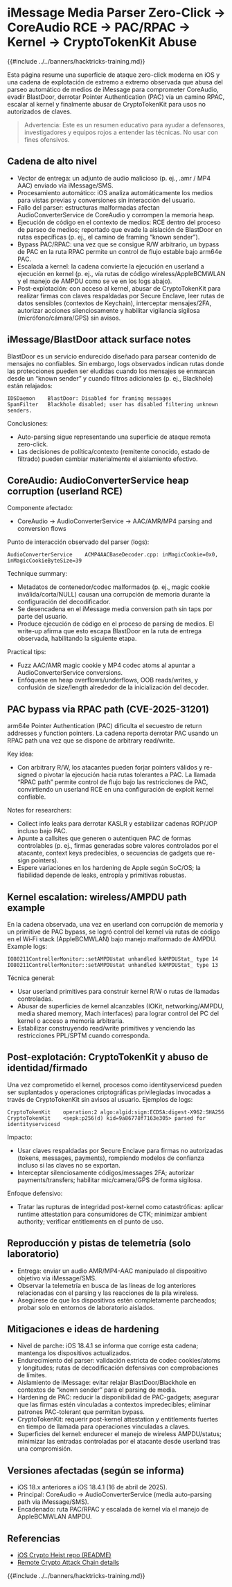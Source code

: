 # iMessage Media Parser Zero-Click → CoreAudio RCE → PAC/RPAC → Kernel → CryptoTokenKit Abuse

{{#include ../../banners/hacktricks-training.md}}

Esta página resume una superficie de ataque zero-click moderna en iOS y una cadena de explotación de extremo a extremo observada que abusa del parseo automático de medios de iMessage para comprometer CoreAudio, evadir BlastDoor, derrotar Pointer Authentication (PAC) vía un camino RPAC, escalar al kernel y finalmente abusar de CryptoTokenKit para usos no autorizados de claves.

> Advertencia: Este es un resumen educativo para ayudar a defensores, investigadores y equipos rojos a entender las técnicas. No usar con fines ofensivos.

## Cadena de alto nivel

- Vector de entrega: un adjunto de audio malicioso (p. ej., .amr / MP4 AAC) enviado vía iMessage/SMS.
- Procesamiento automático: iOS analiza automáticamente los medios para vistas previas y conversiones sin interacción del usuario.
- Fallo del parser: estructuras malformadas afectan AudioConverterService de CoreAudio y corrompen la memoria heap.
- Ejecución de código en el contexto de medios: RCE dentro del proceso de parseo de medios; reportado que evade la aislación de BlastDoor en rutas específicas (p. ej., el camino de framing “known sender”).
- Bypass PAC/RPAC: una vez que se consigue R/W arbitrario, un bypass de PAC en la ruta RPAC permite un control de flujo estable bajo arm64e PAC.
- Escalada a kernel: la cadena convierte la ejecución en userland a ejecución en kernel (p. ej., vía rutas de código wireless/AppleBCMWLAN y el manejo de AMPDU como se ve en los logs abajo).
- Post-explotación: con acceso al kernel, abusar de CryptoTokenKit para realizar firmas con claves respaldadas por Secure Enclave, leer rutas de datos sensibles (contextos de Keychain), interceptar mensajes/2FA, autorizar acciones silenciosamente y habilitar vigilancia sigilosa (micrófono/cámara/GPS) sin avisos.

## iMessage/BlastDoor attack surface notes

BlastDoor es un servicio endurecido diseñado para parsear contenido de mensajes no confiables. Sin embargo, logs observados indican rutas donde las protecciones pueden ser eludidas cuando los mensajes se enmarcan desde un “known sender” y cuando filtros adicionales (p. ej., Blackhole) están relajados:
```text
IDSDaemon    BlastDoor: Disabled for framing messages
SpamFilter   Blackhole disabled; user has disabled filtering unknown senders.
```
Conclusiones:
- Auto-parsing sigue representando una superficie de ataque remota zero-click.
- Las decisiones de política/contexto (remitente conocido, estado de filtrado) pueden cambiar materialmente el aislamiento efectivo.

## CoreAudio: AudioConverterService heap corruption (userland RCE)

Componente afectado:
- CoreAudio → AudioConverterService → AAC/AMR/MP4 parsing and conversion flows

Punto de interacción observado del parser (logs):
```text
AudioConverterService    ACMP4AACBaseDecoder.cpp: inMagicCookie=0x0, inMagicCookieByteSize=39
```
Technique summary:
- Metadatos de contenedor/codec malformados (p. ej., magic cookie inválida/corta/NULL) causan una corrupción de memoria durante la configuración del decodificador.
- Se desencadena en el iMessage media conversion path sin taps por parte del usuario.
- Produce ejecución de código en el proceso de parsing de medios. El write-up afirma que esto escapa BlastDoor en la ruta de entrega observada, habilitando la siguiente etapa.

Practical tips:
- Fuzz AAC/AMR magic cookie y MP4 codec atoms al apuntar a AudioConverterService conversions.
- Enfóquese en heap overflows/underflows, OOB reads/writes, y confusión de size/length alrededor de la inicialización del decoder.

## PAC bypass via RPAC path (CVE-2025-31201)

arm64e Pointer Authentication (PAC) dificulta el secuestro de return addresses y function pointers. La cadena reporta derrotar PAC usando un RPAC path una vez que se dispone de arbitrary read/write.

Key idea:
- Con arbitrary R/W, los atacantes pueden forjar pointers válidos y re-signed o pivotar la ejecución hacia rutas tolerantes a PAC. La llamada “RPAC path” permite control de flujo bajo las restricciones de PAC, convirtiendo un userland RCE en una configuración de exploit kernel confiable.

Notes for researchers:
- Collect info leaks para derrotar KASLR y estabilizar cadenas ROP/JOP incluso bajo PAC.
- Apunte a callsites que generen o autentiquen PAC de formas controlables (p. ej., firmas generadas sobre valores controlados por el atacante, context keys predecibles, o secuencias de gadgets que re-sign pointers).
- Espere variaciones en los hardening de Apple según SoC/OS; la fiabilidad depende de leaks, entropía y primitivas robustas.

## Kernel escalation: wireless/AMPDU path example

En la cadena observada, una vez en userland con corrupción de memoria y un primitive de PAC bypass, se logró control del kernel vía rutas de código en el Wi‑Fi stack (AppleBCMWLAN) bajo manejo malformado de AMPDU. Example logs:
```text
IO80211ControllerMonitor::setAMPDUstat unhandled kAMPDUStat_ type 14
IO80211ControllerMonitor::setAMPDUstat unhandled kAMPDUStat_ type 13
```
Técnica general:
- Usar userland primitives para construir kernel R/W o rutas de llamadas controladas.
- Abusar de superficies de kernel alcanzables (IOKit, networking/AMPDU, media shared memory, Mach interfaces) para lograr control del PC del kernel o acceso a memoria arbitraria.
- Estabilizar construyendo read/write primitives y venciendo las restricciones PPL/SPTM cuando corresponda.

## Post-explotación: CryptoTokenKit y abuso de identidad/firmado

Una vez comprometido el kernel, procesos como identityservicesd pueden ser suplantados y operaciones criptográficas privilegiadas invocadas a través de CryptoTokenKit sin avisos al usuario. Ejemplos de logs:
```text
CryptoTokenKit    operation:2 algo:algid:sign:ECDSA:digest-X962:SHA256
CryptoTokenKit    <sepk:p256(d) kid=9a86778f7163e305> parsed for identityservicesd
```
Impacto:
- Usar claves respaldadas por Secure Enclave para firmas no autorizadas (tokens, messages, payments), rompiendo modelos de confianza incluso si las claves no se exportan.
- Interceptar silenciosamente códigos/messages 2FA; autorizar payments/transfers; habilitar mic/camera/GPS de forma sigilosa.

Enfoque defensivo:
- Tratar las rupturas de integridad post-kernel como catastróficas: aplicar runtime attestation para consumidores de CTK; minimizar ambient authority; verificar entitlements en el punto de uso.

## Reproducción y pistas de telemetría (solo laboratorio)

- Entrega: enviar un audio AMR/MP4-AAC manipulado al dispositivo objetivo vía iMessage/SMS.
- Observar la telemetría en busca de las líneas de log anteriores relacionadas con el parsing y las reacciones de la pila wireless.
- Asegúrese de que los dispositivos estén completamente parcheados; probar solo en entornos de laboratorio aislados.

## Mitigaciones e ideas de hardening

- Nivel de parche: iOS 18.4.1 se informa que corrige esta cadena; mantenga los dispositivos actualizados.
- Endurecimiento del parser: validación estricta de codec cookies/atoms y longitudes; rutas de decodificación defensivas con comprobaciones de límites.
- Aislamiento de iMessage: evitar relajar BlastDoor/Blackhole en contextos de “known sender” para el parsing de media.
- Hardening de PAC: reducir la disponibilidad de PAC-gadgets; asegurar que las firmas estén vinculadas a contextos impredecibles; eliminar patrones PAC-tolerant que permitan bypass.
- CryptoTokenKit: requerir post-kernel attestation y entitlements fuertes en tiempo de llamada para operaciones vinculadas a claves.
- Superficies del kernel: endurecer el manejo de wireless AMPDU/status; minimizar las entradas controladas por el atacante desde userland tras una compromisión.

## Versiones afectadas (según se informa)

- iOS 18.x anteriores a iOS 18.4.1 (16 de abril de 2025).
- Principal: CoreAudio → AudioConverterService (media auto-parsing path via iMessage/SMS).
- Encadenado: ruta PAC/RPAC y escalada de kernel vía el manejo de AppleBCMWLAN AMPDU.

## Referencias

- [iOS Crypto Heist repo (README)](https://github.com/JGoyd/iOS-Attack-Chain-CVE-2025-31200-CVE-2025-31201)
- [Remote Crypto Attack Chain details](https://github.com/JGoyd/iOS-Attack-Chain-CVE-2025-31200-CVE-2025-31201/blob/main/Remote%20Crypto%20Attack%20Chain%20.md)

{{#include ../../banners/hacktricks-training.md}}
